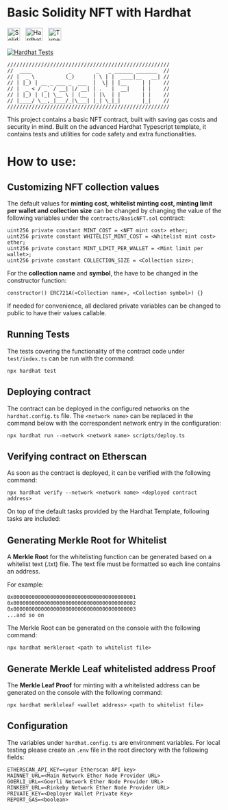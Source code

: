 # Basic Solidity NFT with Hardhat  

<a href="https://soliditylang.org/">
   <img align="left" alt="Solidity" width="30px" style="padding-right:10px;" src="https://cdn.jsdelivr.net/gh/devicons/devicon/icons/solidity/solidity-original.svg"/>
</a>
<a href="https://hardhat.org/">
   <img align="left" alt="Hardhat" width="40px" height="30px" style="padding-right:10px;" src="https://seeklogo.com/images/H/hardhat-logo-888739EBB4-seeklogo.com.png"/>
</a>
<a href="https://www.typescriptlang.org/">
<img align="left" alt="TypeScript" width="30px" style="padding-right:10px;" src="https://cdn.jsdelivr.net/gh/devicons/devicon/icons/typescript/typescript-plain.svg" />
</a>

<br /><br />


[![Hardhat Tests](https://github.com/alexlima403/basic-nft/actions/workflows/hardhat.yml/badge.svg)](https://github.com/alexlima403/basic-nft/actions/workflows/hardhat.yml)


```shell
/////////////////////////////////////////////////////
//  ____            _        _   _ ______ _______  //
// |  _ \          (_)      | \ | |  ____|__   __| //
// | |_) | __ _ ___ _  ___  |  \| | |__     | |    //
// |  _ < / _` / __| |/ __| | . ` |  __|    | |    //
// | |_) | (_| \__ \ | (__  | |\  | |       | |    //
// |____/ \__,_|___/_|\___| |_| \_|_|       |_|    //
/////////////////////////////////////////////////////
```


This project contains a basic NFT contract, built with saving gas costs and security in mind.
Built on the advanced Hardhat Typescript template, it contains tests and utilities for code safety
and extra functionalities.

# How to use:

## Customizing NFT collection values

The default values for **minting cost, whitelist minting cost, minting limit per wallet and collection size**
can be changed by changing the value of the following variables under the `contracts/BasicNFT.sol` contract: 

```shell
uint256 private constant MINT_COST = <NFT mint cost> ether; 
uint256 private constant WHITELIST_MINT_COST = <Whitelist mint cost> ether;
uint256 private constant MINT_LIMIT_PER_WALLET = <Mint limit per wallet>; 
uint256 private constant COLLECTION_SIZE = <Collection size>;
```

For the **collection name** and **symbol**, the have to be changed in the constructor function:

```shell
constructor() ERC721A(<Collection name>, <Collection symbol>) {}
```

If needed for convenience, all declared private variables can be changed to public to have their values callable. 

## Running Tests

The tests covering the functionality of the contract code under `test/index.ts` can be run with the command:

```shell
npx hardhat test
```

## Deploying contract

The contract can be deployed in the configured networks on the `hardhat.config.ts` file.
The `<network name>` can be replaced in the command below with the correspondent network entry in the configuration:

```shell
npx hardhat run --network <network name> scripts/deploy.ts
```

## Verifying contract on Etherscan

As soon as the contract is deployed, it can be verified with the following command:

```shell
npx hardhat verify --network <network name> <deployed contract address> 
```


On top of the default tasks provided by the Hardhat Template, following tasks are included:

## Generating Merkle Root for Whitelist

A **Merkle Root** for the whitelisting function can be generated based on a whitelist text (.txt) file.
The text file must be formatted so each line contains an address.

For example:

```shell
0x0000000000000000000000000000000000000001
0x0000000000000000000000000000000000000002
0x0000000000000000000000000000000000000003
...and so on
```

The Merkle Root can be generated on the console with the following command:

```shell
npx hardhat merkleroot <path to whitelist file>
```

## Generate Merkle Leaf whitelisted address Proof

The **Merkle Leaf Proof** for minting with a whitelisted address can be generated on the console with the following command:

```shell
npx hardhat merkleleaf <wallet address> <path to whitelist file>
```

## Configuration

The variables under `hardhat.config.ts` are environment variables. For local testing please create an `.env` file in the root directory with the following fields:

```shell
ETHERSCAN_API_KEY=<your Etherscan API key>
MAINNET_URL=<Main Network Ether Node Provider URL>
GOERLI_URL=<Goerli Network Ether Node Provider URL>
RINKEBY_URL=<Rinkeby Network Ether Node Provider URL>
PRIVATE_KEY=<Deployer Wallet Private Key>
REPORT_GAS=<boolean>
```
